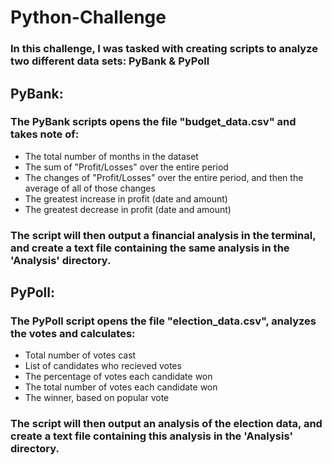 # Python-Challenge
### In this challenge, I was tasked with creating scripts to analyze two different data sets: **PyBank** & **PyPoll**

## **PyBank:**
### The PyBank scripts opens the file "budget_data.csv" and takes note of:
 - The total number of months in the dataset
 - The sum of "Profit/Losses" over the entire period
 - The changes of "Profit/Losses" over the entire period, and then the average of all of those changes
 - The greatest increase in profit (date and amount)
 - The greatest decrease in profit (date and amount)
### The script will then output a financial analysis in the terminal, and create a text file containing the same analysis in the 'Analysis' directory.

 ## **PyPoll:**
 ### The PyPoll script opens the file "election_data.csv", analyzes the votes and calculates: 
 - Total number of votes cast
 - List of candidates who recieved votes
- The percentage of votes each candidate won
- The total number of votes each candidate won
- The winner, based on popular vote
### The script will then output an analysis of the election data, and create a text file containing this analysis in the 'Analysis' directory.